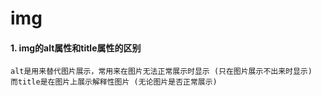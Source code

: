 img
==


#### 1. img的alt属性和title属性的区别

```
alt是用来替代图片展示，常用来在图片无法正常展示时显示 (只在图片展示不出来时显示) 
而title是在图片上展示解释性图片 (无论图片是否正常展示)
```
